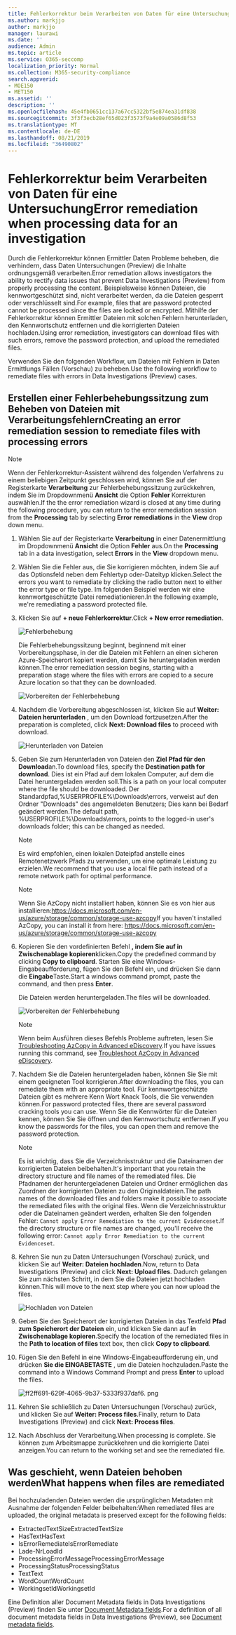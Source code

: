 ```yaml
---
title: Fehlerkorrektur beim Verarbeiten von Daten für eine Untersuchung
ms.author: markjjo
author: markjjo
manager: laurawi
ms.date: ''
audience: Admin
ms.topic: article
ms.service: O365-seccomp
localization_priority: Normal
ms.collection: M365-security-compliance
search.appverid:
- MOE150
- MET150
ms.assetid: ''
description: ''
ms.openlocfilehash: 45e4fb0651cc137a67cc5322bf5e874ea31df838
ms.sourcegitcommit: 3f3f3ecb28ef65d023f3573f9a4e09a0586d8f53
ms.translationtype: MT
ms.contentlocale: de-DE
ms.lasthandoff: 08/21/2019
ms.locfileid: "36490802"
---
```

# <a name="error-remediation-when-processing-data-for-an-investigation"></a><span data-ttu-id="b5c36-102">Fehlerkorrektur beim Verarbeiten von Daten für eine Untersuchung</span><span class="sxs-lookup"><span data-stu-id="b5c36-102">Error remediation when processing data for an investigation</span></span>

<span data-ttu-id="b5c36-103">Durch die Fehlerkorrektur können Ermittler Daten Probleme beheben, die verhindern, dass Daten Untersuchungen (Preview) die Inhalte ordnungsgemäß verarbeiten.</span><span class="sxs-lookup"><span data-stu-id="b5c36-103">Error remediation allows investigators the ability to rectify data issues that prevent Data Investigations (Preview) from properly processing the content.</span></span> <span data-ttu-id="b5c36-104">Beispielsweise können Dateien, die kennwortgeschützt sind, nicht verarbeitet werden, da die Dateien gesperrt oder verschlüsselt sind.</span><span class="sxs-lookup"><span data-stu-id="b5c36-104">For example, files that are password protected cannot be processed since the files are locked or encrypted.</span></span> <span data-ttu-id="b5c36-105">Mithilfe der Fehlerkorrektur können Ermittler Dateien mit solchen Fehlern herunterladen, den Kennwortschutz entfernen und die korrigierten Dateien hochladen.</span><span class="sxs-lookup"><span data-stu-id="b5c36-105">Using error remediation, investigators can download files with such errors, remove the password protection, and upload the remediated files.</span></span>

<span data-ttu-id="b5c36-106">Verwenden Sie den folgenden Workflow, um Dateien mit Fehlern in Daten Ermittlungs Fällen (Vorschau) zu beheben.</span><span class="sxs-lookup"><span data-stu-id="b5c36-106">Use the following workflow to remediate files with errors in Data Investigations (Preview) cases.</span></span>

## <a name="creating-an-error-remediation-session-to-remediate-files-with-processing-errors"></a><span data-ttu-id="b5c36-107">Erstellen einer Fehlerbehebungssitzung zum Beheben von Dateien mit Verarbeitungsfehlern</span><span class="sxs-lookup"><span data-stu-id="b5c36-107">Creating an error remediation session to remediate files with processing errors</span></span>

>[!NOTE]
><span data-ttu-id="b5c36-108">Wenn der Fehlerkorrektur-Assistent während des folgenden Verfahrens zu einem beliebigen Zeitpunkt geschlossen wird, können Sie auf der Registerkarte **Verarbeitung** zur Fehlerbehebungssitzung zurückkehren, indem Sie im Dropdownmenü **Ansicht** die Option **Fehler** Korrekturen auswählen.</span><span class="sxs-lookup"><span data-stu-id="b5c36-108">If the the error remediation wizard is closed at any time during the following procedure, you can return to the error remediation session from the **Processing** tab by selecting **Error remediations** in the **View** drop down menu.</span></span>

1. <span data-ttu-id="b5c36-109">Wählen Sie auf der Registerkarte **Verarbeitung** in einer Datenermittlung im Dropdownmenü **Ansicht** die Option **Fehler** aus.</span><span class="sxs-lookup"><span data-stu-id="b5c36-109">On the **Processing** tab in a data investigation, select **Errors** in the **View** dropdown menu.</span></span>

2. <span data-ttu-id="b5c36-110">Wählen Sie die Fehler aus, die Sie korrigieren möchten, indem Sie auf das Optionsfeld neben dem Fehlertyp oder-Dateityp klicken.</span><span class="sxs-lookup"><span data-stu-id="b5c36-110">Select the errors you want to remediate by clicking the radio button next to either the error type or file type.</span></span>  <span data-ttu-id="b5c36-111">Im folgenden Beispiel werden wir eine kennwortgeschützte Datei remediationieren.</span><span class="sxs-lookup"><span data-stu-id="b5c36-111">In the following example, we're remediating a password protected file.</span></span>

3. <span data-ttu-id="b5c36-112">Klicken Sie auf **+ neue Fehlerkorrektur**.</span><span class="sxs-lookup"><span data-stu-id="b5c36-112">Click **+ New error remediation**.</span></span>

    ![Fehlerbehebung](../media/8c2faf1a-834b-44fc-b418-6a18aed8b81a.png)

    <span data-ttu-id="b5c36-114">Die Fehlerbehebungssitzung beginnt, beginnend mit einer Vorbereitungsphase, in der die Dateien mit Fehlern an einen sicheren Azure-Speicherort kopiert werden, damit Sie heruntergeladen werden können.</span><span class="sxs-lookup"><span data-stu-id="b5c36-114">The error remediation session begins, starting with a preparation stage where the files with errors are copied to a secure Azure location so that they can be downloaded.</span></span>

    ![Vorbereiten der Fehlerbehebung](../media/390572ec-7012-47c4-a6b6-4cbb5649e8a8.png)

4. <span data-ttu-id="b5c36-116">Nachdem die Vorbereitung abgeschlossen ist, klicken Sie auf **Weiter: Dateien herunterladen** , um den Download fortzusetzen.</span><span class="sxs-lookup"><span data-stu-id="b5c36-116">After the preparation is completed, click **Next: Download files** to proceed with download.</span></span>

    ![Herunterladen von Dateien](../media/6ac04b09-8e13-414a-9e24-7c75ba586363.png)

5. <span data-ttu-id="b5c36-118">Geben Sie zum Herunterladen von Dateien den **Ziel Pfad für den Download**an.</span><span class="sxs-lookup"><span data-stu-id="b5c36-118">To download files, specify the **Destination path for download**.</span></span> <span data-ttu-id="b5c36-119">Dies ist ein Pfad auf dem lokalen Computer, auf dem die Datei heruntergeladen werden soll.</span><span class="sxs-lookup"><span data-stu-id="b5c36-119">This is a path on your local computer where the file should be downloaded.</span></span>  <span data-ttu-id="b5c36-120">Der Standardpfad,%USERPROFILE%\Downloads\errors, verweist auf den Ordner "Downloads" des angemeldeten Benutzers; Dies kann bei Bedarf geändert werden.</span><span class="sxs-lookup"><span data-stu-id="b5c36-120">The default path, %USERPROFILE%\Downloads\errors, points to the logged-in user's downloads folder; this can be changed as needed.</span></span>

    >[!NOTE]
    ><span data-ttu-id="b5c36-121">Es wird empfohlen, einen lokalen Dateipfad anstelle eines Remotenetzwerk Pfads zu verwenden, um eine optimale Leistung zu erzielen.</span><span class="sxs-lookup"><span data-stu-id="b5c36-121">We recommend that you use a local file path instead of a remote network path for optimal performance.</span></span>

    > [!NOTE]
    > <span data-ttu-id="b5c36-122">Wenn Sie AzCopy nicht installiert haben, können Sie es von hier aus installieren:https://docs.microsoft.com/en-us/azure/storage/common/storage-use-azcopy</span><span class="sxs-lookup"><span data-stu-id="b5c36-122">If you haven't installed AzCopy, you can install it from here: https://docs.microsoft.com/en-us/azure/storage/common/storage-use-azcopy</span></span>

6. <span data-ttu-id="b5c36-123">Kopieren Sie den vordefinierten Befehl **, indem Sie auf in Zwischenablage kopieren**klicken.</span><span class="sxs-lookup"><span data-stu-id="b5c36-123">Copy the predefined command by clicking **Copy to clipboard**.</span></span> <span data-ttu-id="b5c36-124">Starten Sie eine Windows-Eingabeaufforderung, fügen Sie den Befehl ein, und drücken Sie dann die **Eingabe**Taste.</span><span class="sxs-lookup"><span data-stu-id="b5c36-124">Start a windows command prompt, paste the command, and then press **Enter**.</span></span>  

    <span data-ttu-id="b5c36-125">Die Dateien werden heruntergeladen.</span><span class="sxs-lookup"><span data-stu-id="b5c36-125">The files will be downloaded.</span></span>

    ![Vorbereiten der Fehlerbehebung](../media/f364ab4d-31c5-4375-b69f-650f694a2f69.png)

    > [!NOTE]
    > <span data-ttu-id="b5c36-127">Wenn beim Ausführen dieses Befehls Probleme auftreten, lesen Sie [Troubleshooting AzCopy in Advanced eDiscovery](../compliance20/troubleshooting-azcopy.md).</span><span class="sxs-lookup"><span data-stu-id="b5c36-127">If you have issues running this command, see [Troubleshoot AzCopy in Advanced eDiscovery](../compliance20/troubleshooting-azcopy.md).</span></span>

7. <span data-ttu-id="b5c36-128">Nachdem Sie die Dateien heruntergeladen haben, können Sie Sie mit einem geeigneten Tool korrigieren.</span><span class="sxs-lookup"><span data-stu-id="b5c36-128">After downloading the files, you can remediate them with an appropriate tool.</span></span> <span data-ttu-id="b5c36-129">Für kennwortgeschützte Dateien gibt es mehrere Kenn Wort Knack Tools, die Sie verwenden können.</span><span class="sxs-lookup"><span data-stu-id="b5c36-129">For password protected files, there are several password cracking tools you can use.</span></span> <span data-ttu-id="b5c36-130">Wenn Sie die Kennwörter für die Dateien kennen, können Sie Sie öffnen und den Kennwortschutz entfernen.</span><span class="sxs-lookup"><span data-stu-id="b5c36-130">If you know the passwords for the files, you can open them and remove the password protection.</span></span>
    
   > [!NOTE]
    > <span data-ttu-id="b5c36-131">Es ist wichtig, dass Sie die Verzeichnisstruktur und die Dateinamen der korrigierten Dateien beibehalten.</span><span class="sxs-lookup"><span data-stu-id="b5c36-131">It's important that you retain the directory structure and file names of the remediated files.</span></span> <span data-ttu-id="b5c36-132">Die Pfadnamen der heruntergeladenen Dateien und Ordner ermöglichen das Zuordnen der korrigierten Dateien zu den Originaldateien.</span><span class="sxs-lookup"><span data-stu-id="b5c36-132">The path names of the downloaded files and folders make it possible to associate the remediated files with the original files.</span></span>  <span data-ttu-id="b5c36-133">Wenn die Verzeichnisstruktur oder die Dateinamen geändert werden, erhalten Sie den folgenden Fehler: `Cannot apply Error Remediation to the current Evidenceset`.</span><span class="sxs-lookup"><span data-stu-id="b5c36-133">If the directory structure or file names are changed, you'll receive the following error: `Cannot apply Error Remediation to the current Evidenceset`.</span></span>

8. <span data-ttu-id="b5c36-134">Kehren Sie nun zu Daten Untersuchungen (Vorschau) zurück, und klicken Sie auf **Weiter: Dateien hochladen**.</span><span class="sxs-lookup"><span data-stu-id="b5c36-134">Now, return to Data Investigations (Preview) and click **Next: Upload files**.</span></span>  <span data-ttu-id="b5c36-135">Dadurch gelangen Sie zum nächsten Schritt, in dem Sie die Dateien jetzt hochladen können.</span><span class="sxs-lookup"><span data-stu-id="b5c36-135">This will move to the next step where you can now upload the files.</span></span>

    ![Hochladen von Dateien](../media/af3d8617-1bab-4ecd-8de0-22e53acba240.png)

9. <span data-ttu-id="b5c36-137">Geben Sie den Speicherort der korrigierten Dateien in das Textfeld **Pfad zum Speicherort der Dateien** ein, und klicken Sie dann auf **in Zwischenablage kopieren**.</span><span class="sxs-lookup"><span data-stu-id="b5c36-137">Specify the location of the remediated files in the **Path to location of files** text box, then click **Copy to clipboard**.</span></span>

10. <span data-ttu-id="b5c36-138">Fügen Sie den Befehl in eine Windows-Eingabeaufforderung ein, und drücken **Sie die EINGABETASTE** , um die Dateien hochzuladen.</span><span class="sxs-lookup"><span data-stu-id="b5c36-138">Paste the command into a Windows Command Prompt and press **Enter** to upload the files.</span></span>

    ![ff2ff691-629f-4065-9b37-5333f937daf6. png](../media/ff2ff691-629f-4065-9b37-5333f937daf6.png)

11. <span data-ttu-id="b5c36-140">Kehren Sie schließlich zu Daten Untersuchungen (Vorschau) zurück, und klicken Sie auf **Weiter: Process files**.</span><span class="sxs-lookup"><span data-stu-id="b5c36-140">Finally, return to Data Investigations (Preview) and click **Next: Process files**.</span></span>

12. <span data-ttu-id="b5c36-141">Nach Abschluss der Verarbeitung.</span><span class="sxs-lookup"><span data-stu-id="b5c36-141">When processing is complete.</span></span>  <span data-ttu-id="b5c36-142">Sie können zum Arbeitsmappe zurückkehren und die korrigierte Datei anzeigen.</span><span class="sxs-lookup"><span data-stu-id="b5c36-142">You can return to the working set and see the remediated file.</span></span>

## <a name="what-happens-when-files-are-remediated"></a><span data-ttu-id="b5c36-143">Was geschieht, wenn Dateien behoben werden</span><span class="sxs-lookup"><span data-stu-id="b5c36-143">What happens when files are remediated</span></span>

<span data-ttu-id="b5c36-144">Bei hochzuladenden Dateien werden die ursprünglichen Metadaten mit Ausnahme der folgenden Felder beibehalten:</span><span class="sxs-lookup"><span data-stu-id="b5c36-144">When remediated files are uploaded, the original metadata is preserved except for the following fields:</span></span> 

- <span data-ttu-id="b5c36-145">ExtractedTextSize</span><span class="sxs-lookup"><span data-stu-id="b5c36-145">ExtractedTextSize</span></span>
- <span data-ttu-id="b5c36-146">HasText</span><span class="sxs-lookup"><span data-stu-id="b5c36-146">HasText</span></span>
- <span data-ttu-id="b5c36-147">IsErrorRemediate</span><span class="sxs-lookup"><span data-stu-id="b5c36-147">IsErrorRemediate</span></span>
- <span data-ttu-id="b5c36-148">Lade-Nr</span><span class="sxs-lookup"><span data-stu-id="b5c36-148">LoadId</span></span>
- <span data-ttu-id="b5c36-149">ProcessingErrorMessage</span><span class="sxs-lookup"><span data-stu-id="b5c36-149">ProcessingErrorMessage</span></span>
- <span data-ttu-id="b5c36-150">ProcessingStatus</span><span class="sxs-lookup"><span data-stu-id="b5c36-150">ProcessingStatus</span></span>
- <span data-ttu-id="b5c36-151">Text</span><span class="sxs-lookup"><span data-stu-id="b5c36-151">Text</span></span>
- <span data-ttu-id="b5c36-152">WordCount</span><span class="sxs-lookup"><span data-stu-id="b5c36-152">WordCount</span></span>
- <span data-ttu-id="b5c36-153">WorkingsetId</span><span class="sxs-lookup"><span data-stu-id="b5c36-153">WorkingsetId</span></span>

<span data-ttu-id="b5c36-154">Eine Definition aller Document Metadata fields in Data Investigations (Preview) finden Sie unter [Document Metadata fields](document-metadata-fields.md).</span><span class="sxs-lookup"><span data-stu-id="b5c36-154">For a definition of all document metadata fields in Data Investigations (Preview), see [Document metadata fields](document-metadata-fields.md).</span></span>